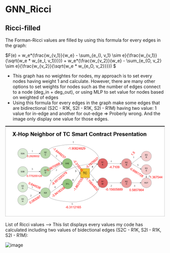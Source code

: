 # GNN_Ricci

## Ricci-filled

The Forman-Ricci values are filled by using this formula for every edges in the graph:

 $F(e) = w_e*(\frac{w_{v_1}}{w_e} - \sum_{e_{I, v_1} \sim e}{\frac{w_{v_1}}{\sqrt{w_e * w_{e_I, v_1}}}}) + w_e*(\frac{w_{v_2}}{w_e} - \sum_{e_{O, v_2} \sim e}{\frac{w_{v_2}}{\sqrt{w_e * w_{e_O, v_2}}}}) $

- This graph has no weightes for nodes, my approach is to set every nodes having weight 1 and calculate. However, there are many other options to set weights for nodes such as the number of edges connect to a node (deg_in + deg_out), or using MLP to set value for nodes based on weighted of edges 
- Using this formula for every edges in the graph make some edges that are bidirectional (S2C - R1K, S2I - R1K, S2I - R1M) having two value: 1 value for in-edge and another for out-edge => Proberly wrong. And the image only display one value for those edges.

![filled graph](Forman_Ricci.png)

List of Ricci values --> This list displays every values my code has calculated including two values of bidectional edges (S2C - R1K, S2I - R1K, S2I - R1M):

<img width="218" alt="image" src="https://github.com/user-attachments/assets/8e0cb2c8-bfc9-46e6-b548-19207ff5bbcf">
